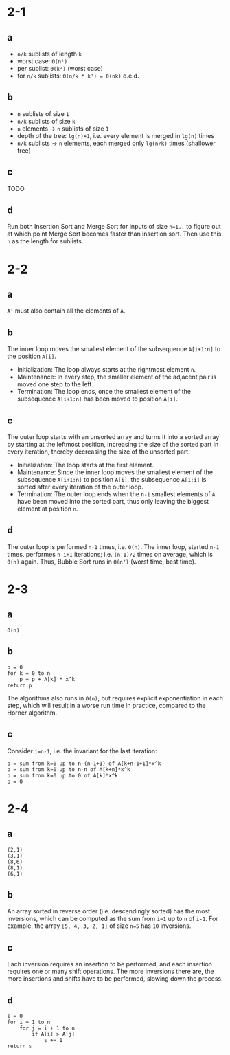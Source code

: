 # 2-1

## a

- `n/k` sublists of length `k`
- worst case: `Θ(n²)`
- per sublist: `Θ(k²)` (worst case)
- for `n/k` sublists: `Θ(n/k * k²) = Θ(nk)` q.e.d.

## b

- `n` sublists of size `1`
- `n/k` sublists of size `k`
- `n` elements -> `n` sublists of size `1`
- depth of the tree: `lg(n)+1`, i.e. every element is merged in `lg(n)` times
- `n/k` sublists -> `n` elements, each merged only `lg(n/k)` times (shallower tree)

## c

TODO

## d

Run both Insertion Sort and Merge Sort for inputs of size `n=1..` to figure out
at which point Merge Sort becomes faster than insertion sort. Then use this `n`
as the length for sublists.

# 2-2

## a

`A'` must also contain all the elements of `A`.

## b

The inner loop moves the smallest element of the subsequence `A[i+1:n]` to the
position `A[i]`.

- Initialization: The loop always starts at the rightmost element `n`.
- Maintenance: In every step, the smaller element of the adjacent pair is moved
  one step to the left.
- Termination: The loop ends, once the smallest element of the subsequence
  `A[i+1:n]` has been moved to position `A[i]`.

## c

The outer loop starts with an unsorted array and turns it into a sorted array by
starting at the leftmost position, increasing the size of the sorted part in
every iteration, thereby decreasing the size of the unsorted part.

- Initialization: The loop starts at the first element.
- Maintenance: Since the inner loop moves the smallest element of the
  subsequence `A[i+1:n]` to position `A[i]`, the subsequence `A[1:i]` is sorted
  after every iteration of the outer loop.
- Termination: The outer loop ends when the `n-1` smallest elements of `A` have
  been moved into the sorted part, thus only leaving the biggest element at
  position `n`.

## d

The outer loop is performed `n-1` times, i.e. `Θ(n)`. The inner loop, started
`n-1` times, performes `n-i+1` iterations; i.e. `(n-1)/2` times on average,
which is `Θ(n)` again. Thus, Bubble Sort runs in `Θ(n²)` (worst time, best
time).

# 2-3

## a

`Θ(n)`

## b

    p = 0
    for k = 0 to n
        p = p + A[k] * x^k
    return p

The algorithms also runs in `Θ(n)`, but requires explicit exponentiation in each
step, which will result in a worse run time in practice, compared to the Horner
algorithm.

## c

Consider `i=n-1`, i.e. the invariant for the last iteration:

    p = sum from k=0 up to n-(n-1+1) of A[k+n-1+1]*x^k
    p = sum from k=0 up to n-n of A[k+n]*x^k
    p = sum from k=0 up to 0 of A[k]*x^k
    p = 0

# 2-4

## a

    (2,1)
    (3,1)
    (8,6)
    (8,1)
    (6,1)

## b

An array sorted in reverse order (i.e. descendingly sorted) has the most
inversions, which can be computed as the sum from `i=1` up to `n` of `i-1`. For
example, the array `[5, 4, 3, 2, 1]` of size `n=5` has `10` inversions.

## c

Each inversion requires an insertion to be performed, and each insertion
requires one or many shift operations. The more inversions there are, the more
insertions and shifts have to be performed, slowing down the process.

## d

    s = 0
    for i = 1 to n
        for j = i + 1 to n
            if A[i] > A[j]
                s += 1
    return s

